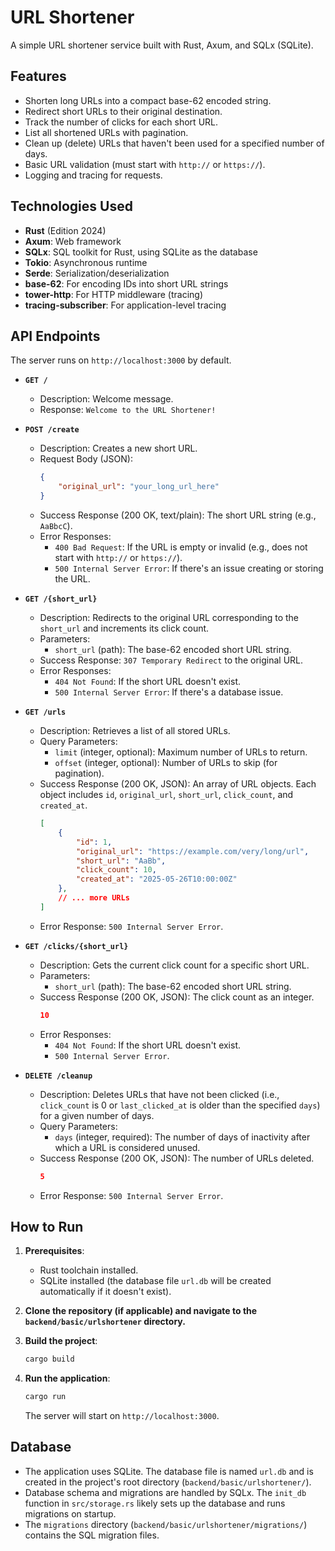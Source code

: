 # URL Shortener

A simple URL shortener service built with Rust, Axum, and SQLx (SQLite).

## Features

*   Shorten long URLs into a compact base-62 encoded string.
*   Redirect short URLs to their original destination.
*   Track the number of clicks for each short URL.
*   List all shortened URLs with pagination.
*   Clean up (delete) URLs that haven't been used for a specified number of days.
*   Basic URL validation (must start with `http://` or `https://`).
*   Logging and tracing for requests.

## Technologies Used

*   **Rust** (Edition 2024)
*   **Axum**: Web framework
*   **SQLx**: SQL toolkit for Rust, using SQLite as the database
*   **Tokio**: Asynchronous runtime
*   **Serde**: Serialization/deserialization
*   **base-62**: For encoding IDs into short URL strings
*   **tower-http**: For HTTP middleware (tracing)
*   **tracing-subscriber**: For application-level tracing

## API Endpoints

The server runs on `http://localhost:3000` by default.

*   **`GET /`**
    *   Description: Welcome message.
    *   Response: `Welcome to the URL Shortener!`

*   **`POST /create`**
    *   Description: Creates a new short URL.
    *   Request Body (JSON):
        ```json
        {
            "original_url": "your_long_url_here"
        }
        ```
    *   Success Response (200 OK, text/plain): The short URL string (e.g., `AaBbcC`).
    *   Error Responses:
        *   `400 Bad Request`: If the URL is empty or invalid (e.g., does not start with `http://` or `https://`).
        *   `500 Internal Server Error`: If there's an issue creating or storing the URL.

*   **`GET /{short_url}`**
    *   Description: Redirects to the original URL corresponding to the `short_url` and increments its click count.
    *   Parameters:
        *   `short_url` (path): The base-62 encoded short URL string.
    *   Success Response: `307 Temporary Redirect` to the original URL.
    *   Error Responses:
        *   `404 Not Found`: If the short URL doesn't exist.
        *   `500 Internal Server Error`: If there's a database issue.

*   **`GET /urls`**
    *   Description: Retrieves a list of all stored URLs.
    *   Query Parameters:
        *   `limit` (integer, optional): Maximum number of URLs to return.
        *   `offset` (integer, optional): Number of URLs to skip (for pagination).
    *   Success Response (200 OK, JSON): An array of URL objects. Each object includes `id`, `original_url`, `short_url`, `click_count`, and `created_at`.
        ```json
        [
            {
                "id": 1,
                "original_url": "https://example.com/very/long/url",
                "short_url": "AaBb",
                "click_count": 10,
                "created_at": "2025-05-26T10:00:00Z"
            },
            // ... more URLs
        ]
        ```
    *   Error Response: `500 Internal Server Error`.

*   **`GET /clicks/{short_url}`**
    *   Description: Gets the current click count for a specific short URL.
    *   Parameters:
        *   `short_url` (path): The base-62 encoded short URL string.
    *   Success Response (200 OK, JSON): The click count as an integer.
        ```json
        10
        ```
    *   Error Responses:
        *   `404 Not Found`: If the short URL doesn't exist.
        *   `500 Internal Server Error`.

*   **`DELETE /cleanup`**
    *   Description: Deletes URLs that have not been clicked (i.e., `click_count` is 0 or `last_clicked_at` is older than the specified `days`) for a given number of days.
    *   Query Parameters:
        *   `days` (integer, required): The number of days of inactivity after which a URL is considered unused.
    *   Success Response (200 OK, JSON): The number of URLs deleted.
        ```json
        5
        ```
    *   Error Response: `500 Internal Server Error`.

## How to Run

1.  **Prerequisites**:
    *   Rust toolchain installed.
    *   SQLite installed (the database file `url.db` will be created automatically if it doesn't exist).

2.  **Clone the repository (if applicable) and navigate to the `backend/basic/urlshortener` directory.**

3.  **Build the project**:
    ```bash
    cargo build
    ```

4.  **Run the application**:
    ```bash
    cargo run
    ```
    The server will start on `http://localhost:3000`.

## Database

*   The application uses SQLite. The database file is named `url.db` and is created in the project's root directory (`backend/basic/urlshortener/`).
*   Database schema and migrations are handled by SQLx. The `init_db` function in `src/storage.rs` likely sets up the database and runs migrations on startup.
*   The `migrations` directory (`backend/basic/urlshortener/migrations/`) contains the SQL migration files.
